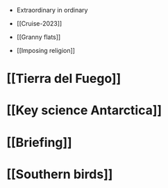 - Extraordinary in ordinary
- [[Cruise-2023]]

- [[Granny flats]]
- [[Imposing religion]]

# [[Tierra del Fuego]]
# [[Key science Antarctica]]
# [[Briefing]]
# [[Southern birds]]



